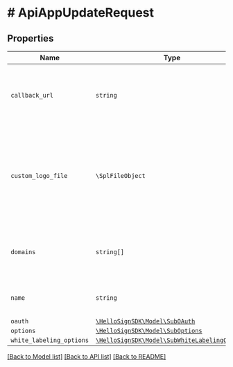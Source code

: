 # # ApiAppUpdateRequest



## Properties

Name | Type | Description | Notes
------------ | ------------- | ------------- | -------------
| `callback_url` | ```string``` |  The URL at which the Api App should receive event callbacks.  |  |
| `custom_logo_file` | ```\SplFileObject``` |  An image file to use as a custom logo in embedded contexts. (Only applies to some API plans)  |  |
| `domains` | ```string[]``` |  The domain names the ApiApp will be associated with.  |  |
| `name` | ```string``` |  The name you want to assign to the ApiApp.  |  |
| `oauth` | [```\HelloSignSDK\Model\SubOAuth```](SubOAuth.md) |    |  |
| `options` | [```\HelloSignSDK\Model\SubOptions```](SubOptions.md) |    |  |
| `white_labeling_options` | [```\HelloSignSDK\Model\SubWhiteLabelingOptions```](SubWhiteLabelingOptions.md) |    |  |

[[Back to Model list]](../../README.md#models) [[Back to API list]](../../README.md#endpoints) [[Back to README]](../../README.md)
